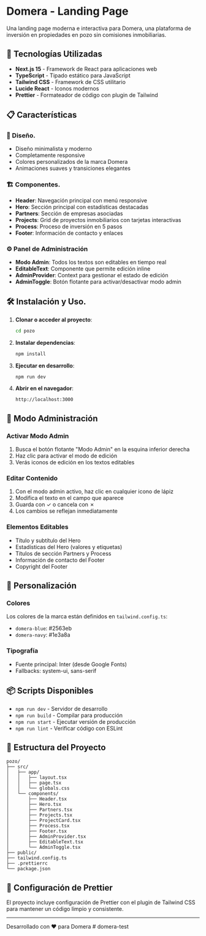 # Domera - Landing Page

Una landing page moderna e interactiva para Domera, una plataforma de inversión en propiedades en pozo sin comisiones inmobiliarias.

## 🚀 Tecnologías Utilizadas

- **Next.js 15** - Framework de React para aplicaciones web
- **TypeScript** - Tipado estático para JavaScript
- **Tailwind CSS** - Framework de CSS utilitario
- **Lucide React** - Iconos modernos
- **Prettier** - Formateador de código con plugin de Tailwind

## 📋 Características

### 🎨 Diseño.

- Diseño minimalista y moderno
- Completamente responsive
- Colores personalizados de la marca Domera
- Animaciones suaves y transiciones elegantes

### 🏗️ Componentes.

- **Header**: Navegación principal con menú responsive
- **Hero**: Sección principal con estadísticas destacadas
- **Partners**: Sección de empresas asociadas
- **Projects**: Grid de proyectos inmobiliarios con tarjetas interactivas
- **Process**: Proceso de inversión en 5 pasos
- **Footer**: Información de contacto y enlaces

### ⚙️ Panel de Administración

- **Modo Admin**: Todos los textos son editables en tiempo real
- **EditableText**: Componente que permite edición inline
- **AdminProvider**: Context para gestionar el estado de edición
- **AdminToggle**: Botón flotante para activar/desactivar modo admin

## 🛠️ Instalación y Uso.

1. **Clonar o acceder al proyecto**:

   ```bash
   cd pozo
   ```

2. **Instalar dependencias**:

   ```bash
   npm install
   ```

3. **Ejecutar en desarrollo**:

   ```bash
   npm run dev
   ```

4. **Abrir en el navegador**:
   ```
   http://localhost:3000
   ```

## 📝 Modo Administración

### Activar Modo Admin

1. Busca el botón flotante "Modo Admin" en la esquina inferior derecha
2. Haz clic para activar el modo de edición
3. Verás iconos de edición en los textos editables

### Editar Contenido

1. Con el modo admin activo, haz clic en cualquier icono de lápiz
2. Modifica el texto en el campo que aparece
3. Guarda con ✓ o cancela con ✗
4. Los cambios se reflejan inmediatamente

### Elementos Editables

- Título y subtítulo del Hero
- Estadísticas del Hero (valores y etiquetas)
- Títulos de sección Partners y Process
- Información de contacto del Footer
- Copyright del Footer

## 🎨 Personalización

### Colores

Los colores de la marca están definidos en `tailwind.config.ts`:

- `domera-blue`: #2563eb
- `domera-navy`: #1e3a8a

### Tipografía

- Fuente principal: Inter (desde Google Fonts)
- Fallbacks: system-ui, sans-serif

## 📦 Scripts Disponibles

- `npm run dev` - Servidor de desarrollo
- `npm run build` - Compilar para producción
- `npm run start` - Ejecutar versión de producción
- `npm run lint` - Verificar código con ESLint

## 🎯 Estructura del Proyecto

```
pozo/
├── src/
│   ├── app/
│   │   ├── layout.tsx
│   │   ├── page.tsx
│   │   └── globals.css
│   └── components/
│       ├── Header.tsx
│       ├── Hero.tsx
│       ├── Partners.tsx
│       ├── Projects.tsx
│       ├── ProjectCard.tsx
│       ├── Process.tsx
│       ├── Footer.tsx
│       ├── AdminProvider.tsx
│       ├── EditableText.tsx
│       └── AdminToggle.tsx
├── public/
├── tailwind.config.ts
├── .prettierrc
└── package.json
```

## 🔧 Configuración de Prettier

El proyecto incluye configuración de Prettier con el plugin de Tailwind CSS para mantener un código limpio y consistente.

---

Desarrollado con ❤️ para Domera
#   d o m e r a - t e s t 
 
 
